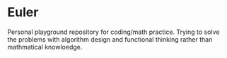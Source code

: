 # Euler
Personal playground repository for coding/math practice.
Trying to solve the problems with algorithm design and functional thinking rather than mathmatical knowloedge. 


